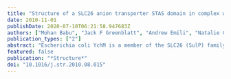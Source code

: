 ```yaml
---
title: "Structure of a SLC26 anion transporter STAS domain in complex with acyl carrier protein: implications for E. coli YchM in fatty acid metabolism."
date: 2010-11-01
publishDate: 2020-07-10T06:21:58.947683Z
authors: ["Mohan Babu", "Jack F Greenblatt", "Andrew Emili", "Natalie C J Strynadka", "Reinhart A F Reithmeier", "Trevor F Moraes"]
publication_types: ["2"]
abstract: "Escherichia coli YchM is a member of the SLC26 (SulP) family of anion transporters with an N-terminal membrane domain and a C-terminal cytoplasmic STAS domain. Mutations in human members of the SLC26 family, including their STAS domain, are linked to a number of inherited diseases. Herein, we describe the high-resolution crystal structure of the STAS domain from E. coli YchM isolated in complex with acyl-carrier protein (ACP), an essential component of the fatty acid biosynthesis (FAB) pathway. A genome-wide genetic interaction screen showed that a ychM null mutation is synthetically lethal with mutant alleles of genes (fabBDHGAI) involved in FAB. Endogenous YchM also copurified with proteins involved in fatty acid metabolism. Furthermore, a deletion strain lacking ychM showed altered cellular bicarbonate incorporation in the presence of NaCl and impaired growth at alkaline pH. Thus, identification of the STAS-ACP complex suggests that YchM sequesters ACP to the bacterial membrane linking bicarbonate transport with fatty acid metabolism."
featured: false
publication: "*Structure*"
doi: "10.1016/j.str.2010.08.015"
---
```


